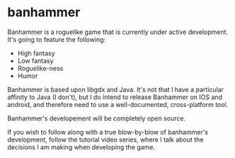 # banhammer

Banhammer is a roguelike game that is currently under active development.  It's going to feature the following:

* High fantasy
* Low fantasy
* Roguelike-ness 
* Humor

Banhammer is based upon libgdx and Java.  It's not that I have a particular affinity to Java (I don't), but I do intend to release Banhammer on IOS and android, and therefore need to use a well-documented, cross-platform tool.

Banhammer's developement will be completely open source.

If you wish to follow along with a true blow-by-blow of banhammer's development, follow the tutorial video series, where I talk about the decisions I am making when developing the game.
